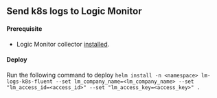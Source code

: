 ## Send k8s logs to Logic Monitor

#### Prerequisite
- Logic Monitor collector [installed](https://www.logicmonitor.com/support/monitoring/containers/kubernetes/adding-your-kubernetes-cluster-into-monitoring). 


#### Deploy
Run the following command to deploy
`helm install -n <namespace> lm-logs-k8s-fluent --set lm_company_name=<lm_company_name> --set "lm_access_id=<access_id>" --set "lm_access_key=<access_key>" .`